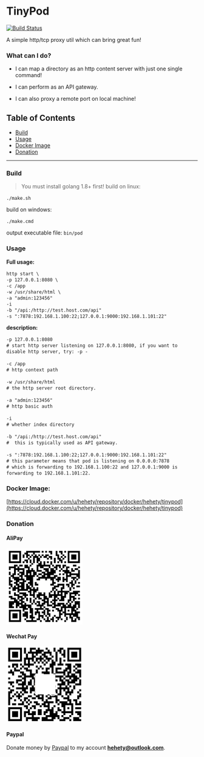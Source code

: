 # TinyPod
[![Build Status](https://travis-ci.org/hetianyi/tinypod.svg?branch=master)](https://travis-ci.org/hetianyi/tinypod)


A simple http/tcp proxy util which can bring great fun!

### What can I do?
- I can map a directory as an http content server with just one single command!

- I can perform as an API gateway.

- I can also proxy a remote port on local machine!



## Table of Contents

* [Build](#build)
* [Usage](#usage)
* [Docker Image](#docker-image)
* [Donation](#donation)

------



### Build

> You must install golang 1.8+ first!
build on linux:

```shell
./make.sh
```
build on windows:
```shell
./make.cmd
```
output executable file: ```bin/pod```



### Usage

**Full usage:**

```shell
http start \
-p 127.0.0.1:8080 \
-c /app
-w /usr/share/html \
-a "admin:123456" 
-i 
-b "/api:/http://test.host.com/api"
-s ":7878:192.168.1.100:22;127.0.0.1:9000:192.168.1.101:22" 
```

**description:**

```shell
-p 127.0.0.1:8080 
# start http server listening on 127.0.0.1:8080, if you want to disable http server, try: -p -

-c /app
# http context path

-w /usr/share/html
# the http server root directory.

-a "admin:123456" 
# http basic auth

-i
# whether index directory

-b "/api:/http://test.host.com/api"
#  this is typically used as API gateway.

-s ":7878:192.168.1.100:22;127.0.0.1:9000:192.168.1.101:22" 
# this parameter means that pod is listening on 0.0.0.0:7878 
# which is forwarding to 192.168.1.100:22 and 127.0.0.1:9000 is forwarding to 192.168.1.101:22.
```



### Docker Image:
[https://cloud.docker.com/u/hehety/repository/docker/hehety/tinypod](https://cloud.docker.com/u/hehety/repository/docker/hehety/tinypod)



### Donation

#### AliPay

![](doc/alipay.png)

#### Wechat Pay

![](doc/wechatpay.png)

#### Paypal

Donate money by [Paypal](https://www.paypal.me/hehety) to my account **hehety@outlook.com**.